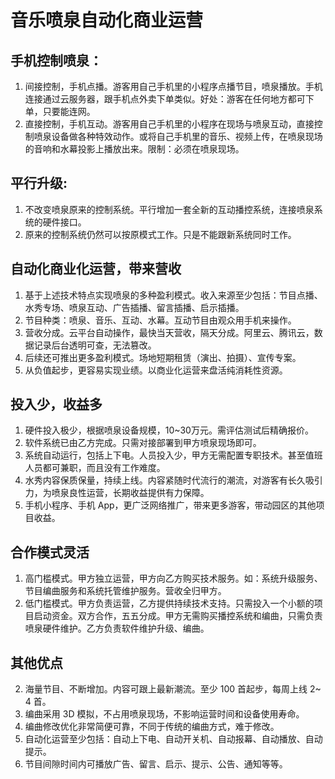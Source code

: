 # 音乐喷泉自动化商业运营

## 手机控制喷泉：

1. 间接控制，手机点播。游客用自己手机里的小程序点播节目，喷泉播放。手机连接通过云服务器，跟手机点外卖下单类似。好处：游客在任何地方都可下单，只要能连网。
2. 直接控制，手机互动。游客用自己手机里的小程序在现场与喷泉互动，直接控制喷泉设备做各种特效动作。或将自己手机里的音乐、视频上传，在喷泉现场的音响和水幕投影上播放出来。限制：必须在喷泉现场。

## 平行升级:
1. 不改变喷泉原来的控制系统。平行增加一套全新的互动播控系统，连接喷泉系统的硬件接口。
2. 原来的控制系统仍然可以按原模式工作。只是不能跟新系统同时工作。

## 自动化商业化运营，带来营收
1. 基于上述技术特点实现喷泉的多种盈利模式。收入来源至少包括：节目点播、水秀专场、喷泉互动、广告插播、留言插播、启示插播。
2. 节目种类：喷泉、音乐、互动、水幕。互动节目由观众用手机来操作。
3. 营收分成。云平台自动操作，最快当天营收，隔天分成。阿里云、腾讯云，数据记录后台透明可查，无法篡改。
4. 后续还可推出更多盈利模式。场地短期租赁（演出、拍摄）、宣传专案。
5. 从负值起步，更容易实现业绩。以商业化运营来盘活纯消耗性资源。

## 投入少，收益多

1. 硬件投入极少，根据喷泉设备规模，10~30万元。需评估测试后精确报价。
2. 软件系统已由乙方完成。只需对接部署到甲方喷泉现场即可。
3. 系统自动运行，包括上下电。人员投入少，甲方无需配置专职技术。甚至值班人员都可兼职，而且没有工作难度。
4. 水秀内容保质保量，持续上线。内容紧随时代流行的潮流，对游客有长久吸引力，为喷泉良性运营，长期收益提供有力保障。
5. 手机小程序、手机 App，更广泛网络推广，带来更多游客，带动园区的其他项目收益。

## 合作模式灵活

1. 高门槛模式。甲方独立运营，甲方向乙方购买技术服务。如：系统升级服务、节目编曲服务和系统托管维护服务。营收全归甲方。
2. 低门槛模式。甲方负责运营，乙方提供持续技术支持。只需投入一个小额的项目启动资金。双方合作，五五分成。甲方无需购买播控系统和编曲，只需负责喷泉硬件维护。乙方负责软件维护升级、编曲。

## 其他优点
2. 海量节目、不断增加。内容可跟上最新潮流。至少 100 首起步，每周上线 2~ 4 首。
3. 编曲采用 3D 模拟，不占用喷泉现场，不影响运营时间和设备使用寿命。
4. 编曲修改优化非常简便可靠，不同于传统的编曲方式，难于修改。
5. 自动化运营至少包括：自动上下电、自动开关机、自动报幕、自动播放、自动提示。
6. 节目间隙时间内可播放广告、留言、启示、提示、公告、通知等等。

